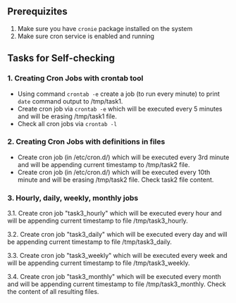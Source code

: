 ## Prerequizites
1. Make sure you have `cronie` package installed on the system
2. Make sure cron service is enabled and running

## Tasks for Self-checking

### 1. Creating Cron Jobs with crontab tool
- Using command `crontab -e` create a job (to run every minute) to print `date` command output to /tmp/task1. 
- Create cron job via `crontab -e` which will be executed every 5 minutes and will be erasing /tmp/task1 file.
- Check all cron jobs via `crontab -l`


### 2. Creating Cron Jobs with definitions in files
- Create cron job (in /etc/cron.d/) which will be executed every 3rd minute and will be appending current timestamp to /tmp/task2 file.
- Create cron job (in /etc/cron.d/) which will be executed every 10th minute and will be erasing /tmp/task2 file.
Check task2 file content.

### 3. Hourly, daily, weekly, monthly jobs

3.1. Create cron job "task3_hourly" which will be executed every hour and will be appending current timestamp to file /tmp/task3_hourly.

3.2. Create cron job "task3_daily" which will be executed every day  and will be appending current timestamp to file /tmp/task3_daily.

3.3. Create cron job "task3_weekly" which will be executed every week  and will be appending current timestamp to file /tmp/task3_weekly.

3.4. Create cron job "task3_monthly" which will be executed every month  and will be appending current timestamp to file /tmp/task3_monthly.
Check the content of all resulting files.
